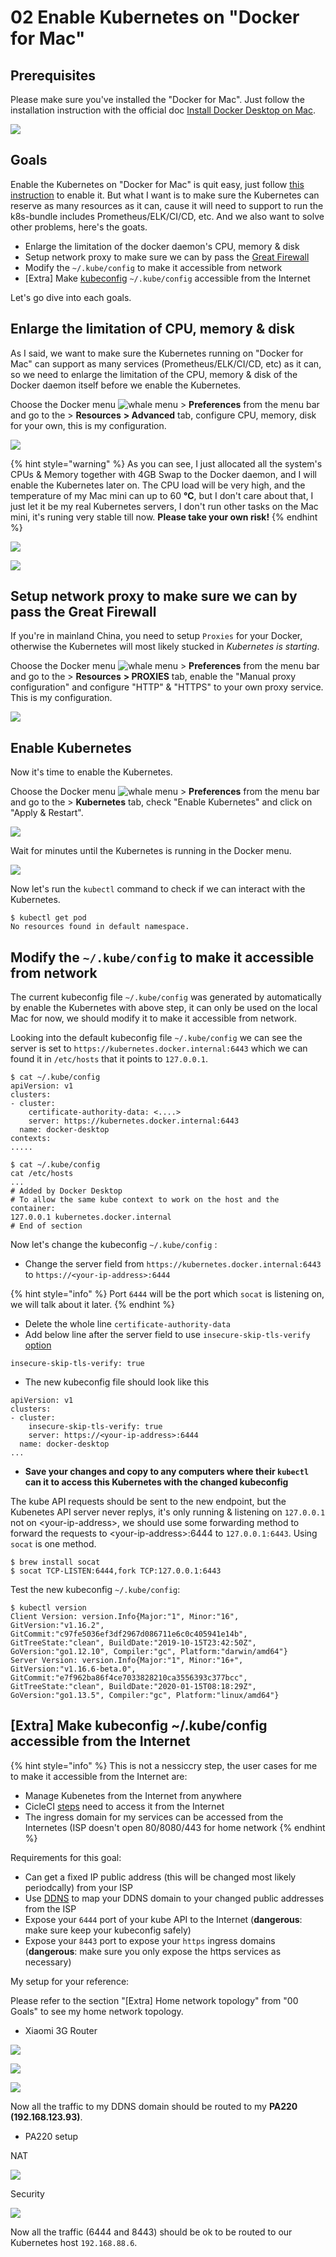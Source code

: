 # 02 Enable Kubernetes on "Docker for Mac"

## Prerequisites

Please make sure you've installed the "Docker for Mac". Just follow the installation instruction with the official doc [Install Docker Desktop on Mac](https://docs.docker.com/docker-for-mac/install/).

![](../.gitbook/assets/image%20%2817%29.png)

## Goals

Enable the Kubernetes on "Docker for Mac" is quit easy, just follow [this instruction](https://docs.docker.com/docker-for-mac/#kubernetes) to enable it. But what I want is to make sure the Kubernetes can reserve as many resources as it can, cause it will need to support to run the k8s-bundle includes Prometheus/ELK/CI/CD, etc. And we also want to solve other problems, here's the goats.

* Enlarge the limitation of the docker daemon's CPU, memory & disk
* Setup network proxy to make sure we can by pass the [Great Firewall](https://en.wikipedia.org/wiki/Great_Firewall)
* Modify the `~/.kube/config` to make it accessible from network
* \[Extra\] Make [kubeconfig](https://kubernetes.io/docs/concepts/configuration/organize-cluster-access-kubeconfig/) `~/.kube/config` accessible from the Internet

Let's go dive into each goals.

## Enlarge the limitation of CPU, memory & disk

As I said, we want to make sure the Kubernetes running on "Docker for Mac" can support as many services \(Prometheus/ELK/CI/CD, etc\) as it can, so we need to enlarge the limitation of the CPU, memory & disk of the Docker daemon itself before we enable the Kubernetes.

Choose the Docker menu ![whale menu](https://docs.docker.com/docker-for-mac/images/whale-x.png) &gt; **Preferences** from the menu bar and go to the &gt; **Resources** **&gt; Advanced** tab, configure CPU, memory, disk for your own, this is my configuration.

![](../.gitbook/assets/image%20%2821%29.png)

{% hint style="warning" %}
As you can see, I just allocated all the system's CPUs & Memory together with 4GB Swap to the Docker daemon, and I will enable the Kubernetes later on. The CPU load will be very high, and the temperature of my Mac mini can up to 60 **°C**, but I don't care about that, I just let it be my real Kubernetes servers, I don't run other tasks on the Mac mini, it's runing very stable till now.  **Please take your own risk!**
{% endhint %}

![](../.gitbook/assets/image%20%2811%29.png)

![](../.gitbook/assets/image%20%2820%29.png)

## Setup network proxy to make sure we can by pass the Great Firewall

If you're in mainland China, you need to setup `Proxies` for your Docker, otherwise the Kubernetes will most likely stucked in _Kubernetes is starting_.

Choose the Docker menu ![whale menu](https://docs.docker.com/docker-for-mac/images/whale-x.png) &gt; **Preferences** from the menu bar and go to the &gt; **Resources** **&gt; PROXIES** tab, enable the "Manual proxy configuration" and configure "HTTP" & "HTTPS" to your own proxy service. This is my configuration.

![](../.gitbook/assets/image%20%2813%29.png)

## Enable Kubernetes

Now it's time to enable the Kubernetes.

Choose the Docker menu ![whale menu](https://docs.docker.com/docker-for-mac/images/whale-x.png) &gt; **Preferences** from the menu bar and go to the &gt; **Kubernetes** tab, check "Enable Kubernetes" and click on "Apply & Restart".

![](../.gitbook/assets/image%20%2810%29.png)

Wait for minutes until the Kubernetes is running in the Docker menu.

![](../.gitbook/assets/image%20%2815%29.png)

Now let's run the `kubectl` command to check if we can interact with the Kubernetes.

```text
$ kubectl get pod
No resources found in default namespace.
```

## Modify the `~/.kube/config` to make it accessible from network

The current kubeconfig file `~/.kube/config` was generated by automatically by enable the Kubernetes with above step, it can only be used on the local Mac for now, we should modify it to make it accessible from network.

Looking into the default kubeconfig file `~/.kube/config` we can see the server is set to `https://kubernetes.docker.internal:6443` which we can found it in `/etc/hosts` that it points to `127.0.0.1`.

```text
$ cat ~/.kube/config
apiVersion: v1
clusters:
- cluster:
    certificate-authority-data: <....>
    server: https://kubernetes.docker.internal:6443
  name: docker-desktop
contexts:
.....

$ cat ~/.kube/config
cat /etc/hosts
...
# Added by Docker Desktop
# To allow the same kube context to work on the host and the container:
127.0.0.1 kubernetes.docker.internal
# End of section
```

Now let's change the kubeconfig `~/.kube/config` :

* Change the server field from `https://kubernetes.docker.internal:6443` to `https://<your-ip-address>:6444`

{% hint style="info" %}
Port `6444` will be the port which `socat` is listening on, we will talk about it later.
{% endhint %}

* Delete the whole line `certificate-authority-data`
* Add below line after the server field to use `insecure-skip-tls-verify` [option](https://kubernetes.io/docs/reference/kubectl/kubectl/#options)

```text
insecure-skip-tls-verify: true
```

* The new kubeconfig file should look like this

```text
apiVersion: v1
clusters:
- cluster:
    insecure-skip-tls-verify: true
    server: https://<your-ip-address>:6444
  name: docker-desktop
...
```

* **Save your changes and copy to any computers where their `kubectl` can it to access this Kubernetes with the changed kubeconfig**

The kube API requests should be sent to the new endpoint, but the Kubenetes API server never replys, it's only running & listening on `127.0.0.1` not on &lt;your-ip-address&gt;, we should use some forwarding method to forward the requests to &lt;your-ip-address&gt;:6444 to `127.0.0.1:6443`. Using `socat` is one method.

```text
$ brew install socat
$ socat TCP-LISTEN:6444,fork TCP:127.0.0.1:6443
```

Test the new kubeconfig `~/.kube/config`:

```text
$ kubectl version
Client Version: version.Info{Major:"1", Minor:"16", GitVersion:"v1.16.2", GitCommit:"c97fe5036ef3df2967d086711e6c0c405941e14b", GitTreeState:"clean", BuildDate:"2019-10-15T23:42:50Z", GoVersion:"go1.12.10", Compiler:"gc", Platform:"darwin/amd64"}
Server Version: version.Info{Major:"1", Minor:"16+", GitVersion:"v1.16.6-beta.0", GitCommit:"e7f962ba86f4ce7033828210ca3556393c377bcc", GitTreeState:"clean", BuildDate:"2020-01-15T08:18:29Z", GoVersion:"go1.13.5", Compiler:"gc", Platform:"linux/amd64"}
```

## \[Extra\] Make kubeconfig ~/.kube/config accessible from the Internet

{% hint style="info" %}
This is not a nessiccry step, the user cases for me to make it accessible from the Internet are:

* Manage Kubenetes from the Internet from anywhere
* CicleCI [steps](https://github.com/georgedriver/k8s-bundle/blob/master/.circleci/config.yml#L37) need to access it from the Internet
* The ingress domain for my services can be accessed from the Internetes \(ISP doesn't open 80/8080/443 for home network
{% endhint %}

Requirements for this goal:

* Can get a fixed IP public address \(this will be changed most likely periodcally\) from your ISP
* Use [DDNS](https://en.wikipedia.org/wiki/Dynamic_DNS) to map your DDNS domain to your changed public addresses from the ISP
* Expose your `6444` port of your kube API to the Internet \(**dangerous**: make sure keep your kubeconfig  safely\)
* Expose your `8443` port to expose your `https` ingress domains \(**dangerous**: make sure you only expose the https services as necessary\)

My setup for your reference:

Please refer to the section "\[Extra\] Home network topology" from "00 Goals" to see my home network topology.

*  Xiaomi 3G Router

![](../.gitbook/assets/image%20%287%29.png)

![](../.gitbook/assets/image%20%2816%29.png)

![](../.gitbook/assets/image%20%2814%29.png)

Now all the traffic to my DDNS domain should be routed to my **PA220 \(192.168.123.93\)**.

* PA220 setup

NAT

![](../.gitbook/assets/image%20%286%29.png)

Security

![](../.gitbook/assets/image%20%289%29.png)

Now all the traffic \(6444 and 8443\) should be ok to be routed to our Kubernetes host `192.168.88.6`.



